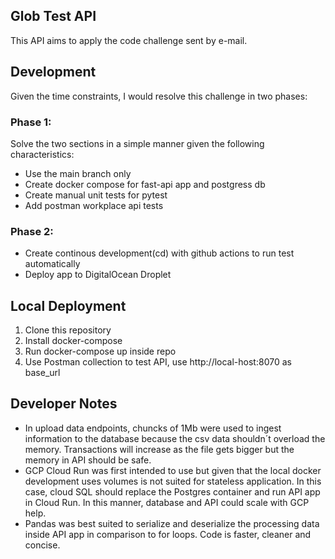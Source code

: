 ## Glob Test API

This API aims to apply the code challenge sent by e-mail. 

## Development
Given the time constraints, I would resolve this challenge in two phases:

### Phase 1:
Solve the two sections in a simple manner given the following characteristics:

- Use the main branch only
- Create docker compose for fast-api app and postgress db
- Create manual unit tests for pytest
- Add postman workplace api tests

### Phase 2:
- Create continous development(cd) with github actions to run test automatically 
- Deploy app to DigitalOcean Droplet

## Local Deployment

1. Clone this repository
1. Install docker-compose
2. Run docker-compose up inside repo
3. Use Postman collection to test API, use http://local-host:8070 as base_url

## Developer Notes
- In upload data endpoints, chuncks of 1Mb were used to ingest information to the database because the csv data shouldn´t overload the memory. Transactions will increase as the file gets bigger but the memory in API should be safe.
- GCP Cloud Run was first intended to use but given that the local docker development uses volumes is not suited for stateless application. In this case, cloud SQL should replace the Postgres container and run API app in Cloud Run. In this manner, database and API could scale with GCP help.
- Pandas was best suited to serialize and deserialize the processing data inside API app in comparison to for loops. Code is faster, cleaner and concise.
